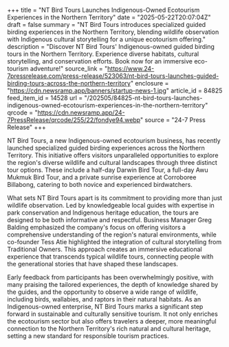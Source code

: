 +++
title = "NT Bird Tours Launches Indigenous-Owned Ecotourism Experiences in the Northern Territory"
date = "2025-05-22T20:07:04Z"
draft = false
summary = "NT Bird Tours introduces specialized guided birding experiences in the Northern Territory, blending wildlife observation with Indigenous cultural storytelling for a unique ecotourism offering."
description = "Discover NT Bird Tours' Indigenous-owned guided birding tours in the Northern Territory. Experience diverse habitats, cultural storytelling, and conservation efforts. Book now for an immersive eco-tourism adventure!"
source_link = "https://www.24-7pressrelease.com/press-release/523063/nt-bird-tours-launches-guided-birding-tours-across-the-northern-territory"
enclosure = "https://cdn.newsramp.app/banners/startup-news-1.jpg"
article_id = 84825
feed_item_id = 14528
url = "/202505/84825-nt-bird-tours-launches-indigenous-owned-ecotourism-experiences-in-the-northern-territory"
qrcode = "https://cdn.newsramp.app/24-7PressRelease/qrcode/255/22/fondye94.webp"
source = "24-7 Press Release"
+++

<p>NT Bird Tours, a new Indigenous-owned ecotourism business, has recently launched specialized guided birding experiences across the Northern Territory. This initiative offers visitors unparalleled opportunities to explore the region's diverse wildlife and cultural landscapes through three distinct tour options. These include a half-day Darwin Bird Tour, a full-day Awu Mukmuk Bird Tour, and a private sunrise experience at Corroboree Billabong, catering to both novice and experienced birdwatchers.</p><p>What sets NT Bird Tours apart is its commitment to providing more than just wildlife observation. Led by knowledgeable local guides with expertise in park conservation and Indigenous heritage education, the tours are designed to be both informative and respectful. Business Manager Greg Balding emphasized the company's focus on offering visitors a comprehensive understanding of the region's natural environments, while co-founder Tess Atie highlighted the integration of cultural storytelling from Traditional Owners. This approach creates an immersive educational experience that transcends typical wildlife tours, connecting people with the generational stories that have shaped these landscapes.</p><p>Early feedback from participants has been overwhelmingly positive, with many praising the tailored experiences, the depth of knowledge shared by the guides, and the opportunity to observe a wide range of wildlife, including birds, wallabies, and raptors in their natural habitats. As an Indigenous-owned enterprise, NT Bird Tours marks a significant step forward in sustainable and culturally sensitive tourism. It not only enriches the ecotourism sector but also offers travelers a deeper, more meaningful connection to the Northern Territory's rich natural and cultural heritage, setting a new standard for responsible tourism practices.</p>
